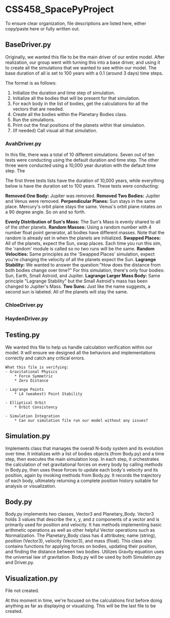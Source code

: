 # CSS458_SpacePyProject
To ensure clear organization, file descriptions are listed here, either copy/paste here or fully written out.

## BaseDriver.py
Originally, we wanted this file to be the main driver of our entire model. After realization, our group went with turning this into a base driver, and using it to create all the simulations that we wanted to see within our model. The base duration of all is set to 100 years with a 0.1 (around 3 days) time steps. 

The format is as follows:

1) Initialize the duration and time step of simulation. 
2) Initialize all the bodies that will be present for that simulation.
3) For each body in the list of bodies, get the calculations for all the vectors that are needed.
4) Create all the bodies within the Planetary Bodies class.
5) Run the simulations.
6) Print out the final positions of the planets within that simulation. 
7) (If needed) Call visual all that simulation. 


### AvahDriver.py
In this file, there was a total of 10 different simulations. Seven out of ten tests were conducting  using the default duration and time step. The other three were conducted using a 10,000 year duration with the default time step. The 

The first three tests lists have the duration of 10,000 years, while everything below is have the duration set to 100 years. These tests were conducting:

**Removed One Body:** Jupiter was removed.
**Removed Two Bodies:** Jupiter and Venus were removed.
**Perpendicular Planes:** Sun stays in the same place. Mercury's orbit plane stays the same. Venus's orbit plane rotates on a 90 degree angle. So on and so forth. 

**Evenly Distribution of Sun's Mass:** The Sun's Mass is evenly shared to all of the other planets.
**Random Masses:** Using a random number with 4 number float point generator, all bodies have different masses. Note that the random is already set in when the planets are initialized. 
**Swapped Places:** All of the planets, expect the Sun, swap places. Each time you run this sim, the 'random' module is called so no two runs will be the same.
**Random Velocities:** Same principles as the 'Swapped Places' simulation, expect you're changing the velocity of all the planets expect the Sun. 
**Lagrange Stability:** We wanted to answer the question:"How does the distance from both bodies change over time?" For this simulation, there's only four bodies: Sun, Earth, Small Astroid, and Jupiter. 
**Lagrange Larger Mass Body:** Same principle "Lagrange Stability" but the Small Astroid's mass has been changed to Jupiter's Mass. 
**Two Suns:** Just like the name suggests, a second sun is labeled. All of the planets will stay the same. 

### ChloeDriver.py

### HaydenDriver.py

## Testing.py
We wanted this file to help us handle calculation verification within our model. It will ensure we designed all the behaviors and implementations correctly and catch any critical errors. 

    What this file is verifying:
    - Gravitational Physics
        * Force Symmetric
        * Zero Distance

    - Lagrange Points
        * L4 (weakest) Point Stability

    - Elliptical Orbit
        * Orbit Consistency
    
    - Simulation Integration
        * Can our simulation file run our model without any issues?

## Simulation.py

Implements class that manages the overall N-body system and its evolution over time. It initializes with a list of bodies objects (from Body.py) and a time step, then executes the main simulation loop. In each step, it orchestrates the calculation of net gravitational forces on every body by calling methods in Body.py, then uses these forces to update each body's velocity and its position, again by invoking methods from Body.py. It records the trajectory of each body, ultimately returning a complete position history suitable for analysis or visualization.

## Body.py

Body.py implements two classes, Vector3 and Planetary_Body. Vector3 holds 3 values that describe the x, y, and z components of a vector and is primarily used for position and velocity. It has methods implementing basic arithmetic operations as well as other helpful Vector operations such as Normalization. The Planetary_Body class has 4 attributes; name (string), position (Vector3), velocity (Vector3), and mass (float). This class also contains functions for applying forces on bodies, updating their position, and finding the distance between two bodies. Utilizes Gravity equation uses the universal law of gravitation. Body.py will be used by both Simulation.py and Driver.py.

## Visualization.py
File not created.

At this moment in time, we're focused on the calculations first before doing anything as far as displaying or visualizing. This will be the last file to be created. 
